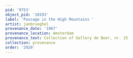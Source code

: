 ```yaml
---
pid: '9753'
object_pid: '10193'
label: 'Passage in the High Mountains '
artist: janbrueghel
provenance_date: '1967'
provenance_location: Amsterdam
provenance_text: Collection of Gallery de Boer, nr. 25
collection: provenance
order: '2920'
---
```

